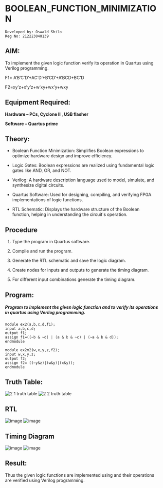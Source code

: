 # BOOLEAN_FUNCTION_MINIMIZATION

```
Developed by: Oswald Shilo
Reg No: 212223040139
```

## **AIM:**
To implement the given logic function verify its operation in Quartus using Verilog programming.

F1= A’B’C’D’+AC’D’+B’CD’+A’BCD+BC’D 

F2=xy’z+x’y’z+w’xy+wx’y+wxy

## **Equipment Required:**

**Hardware – PCs, Cyclone II , USB flasher**

**Software – Quartus prime**

## **Theory**:
* Boolean Function Minimization:
Simplifies Boolean expressions to optimize hardware design and improve efficiency.

* Logic Gates:
Boolean expressions are realized using fundamental logic gates like AND, OR, and NOT.

* Verilog:
A hardware description language used to model, simulate, and synthesize digital circuits.

* Quartus Software:
Used for designing, compiling, and verifying FPGA implementations of logic functions.

* RTL Schematic:
Displays the hardware structure of the Boolean function, helping in understanding the circuit's operation.


## **Procedure**

1.	Type the program in Quartus software.

2.	Compile and run the program.

3.	Generate the RTL schematic and save the logic diagram.

4.	Create nodes for inputs and outputs to generate the timing diagram.

5.	For different input combinations generate the timing diagram.


## **Program:**

##### Program to implement the given logic function and to verify its operations in quartus using Verilog programming. 

```
module ex2(a,b,c,d,f1);
input a,b,c,d;
output f1;
assign f1=((~b & ~d) | (a & b & ~c) | (~a & b & d));
endmodule
```

```
module ex2m2(w,x,y,z,f2);
input w,x,y,z;
output f2;
assign f2= ((~y&z)|(w&y)|(x&y));
endmodule
```



## **Truth Table:**

![2 1 truth table](https://github.com/user-attachments/assets/6a3f7a61-4175-4183-bb22-e91ce1e5bfea)
![2 2 truth table](https://github.com/user-attachments/assets/a94b9962-e99c-4028-a265-5c906cca8121)


## **RTL**
![image](https://github.com/user-attachments/assets/0b616916-2bcd-4b3f-b204-8ee8d662b71d)
![image](https://github.com/user-attachments/assets/94112fb2-d4d7-41d2-a6e8-1385670fe380)


## **Timing Diagram**
![image](https://github.com/user-attachments/assets/5c2f70fe-3c62-474a-a2a5-f4a59318c48f)
![image](https://github.com/user-attachments/assets/bab2bc55-4617-46aa-8786-fbb0f76f4c24)


## **Result:**

Thus the given logic functions are implemented using and their operations are verified using Verilog programming.

